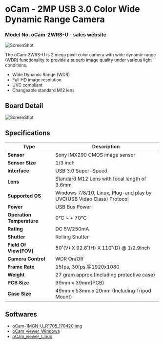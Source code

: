 # oCam - 2MP USB 3.0 Color Wide Dynamic Range Camera
### Model No. oCam-2WRS-U - sales website

![ScreenShot](../../images/oCam-2WRS-U.pngg)


The oCam-2WRS-U is 2 mega pixel color camera with wide dynamic range (WDR) functionality to provide a superb image quality under various light conditions.
* Wide Dynamic Range (WDR)
* Full HD image resolution
* UVC compliant
* Changeable standard M12 lens

## Board Detail
![ScreenShot](../../images/oCam-1MGN-U_layout.png)


## Specifications
Type | Description |
------|------|
**Sensor** | Sony IMX290 CMOS image sensor |
**Sensor Size** | 1/3 inch |
**Interface** | USB 3.0 Super-Speed |
**Lens** | Standard M12 Lens with focal length of 3.6mm | 
**Supported OS** | Windows 7/8/10, Linux, Plug-and play by UVC(USB Video Class) Protocol | 
**Power** | USB Bus Power | 
**Operation Temperature** | 0°C ~ + 70°C |
**Rating** | DC 5V/250mA |
**Shutter** | Rolling Shutter |
**Field Of View(FOV)** | 50˚(V) X 92.8˚(H) X 110˚(D) @ 1/2.9inch |
**Camera Control** | WDR On/Off | 
**Frame Rate** | 15fps, 30fps @1920x1080 | 
**Weight** | 27 gram approx.(Including protective case) | 
**PCB Size** | 39mm x 39mm(PCB) | 
**Case Size** | 49mm x 53mm x 20mm (Including Tripod Mount) |

## Softwares
* [oCam-1MGN-U_R1705_170420.img](../../Firmware)
* [oCam_viewer_Windows](../../Software/oCam-viewer_Win)
* [oCam_viewer_Linux](../../Software/oCam_viewer_Linux)
